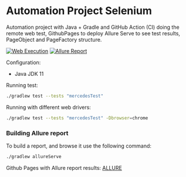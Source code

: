 # Automation Project Selenium

Automation project with Java + Gradle and GitHub Action (CI) doing the remote web test, GithubPages to deploy Allure Serve to see test results, PageObject and PageFactory structure.

[![Web Execution](https://github.com/tassioplima/Selenium/workflows/CI/badge.svg)](https://github.com/tassioplima/Selenium/actions)
[![Allure Report](https://img.shields.io/badge/Allure%20Report-deployed-yellowgreen)](https://tassioplima.github.io/Selenium/)

Configuration:

- Java JDK 11

Running test:

``` sh
./gradlew test --tests "mercedesTest"
```

Running with different web drivers:

``` sh
./gradlew test --tests "mercedesTest" -Dbrowser=chrome
```

### Building Allure report

To build a report, and browse it use the following command:

``` sh
./gradlew allureServe
```

Github Pages with Allure report results: [ALLURE](https://tassioplima.github.io/Selenium/)